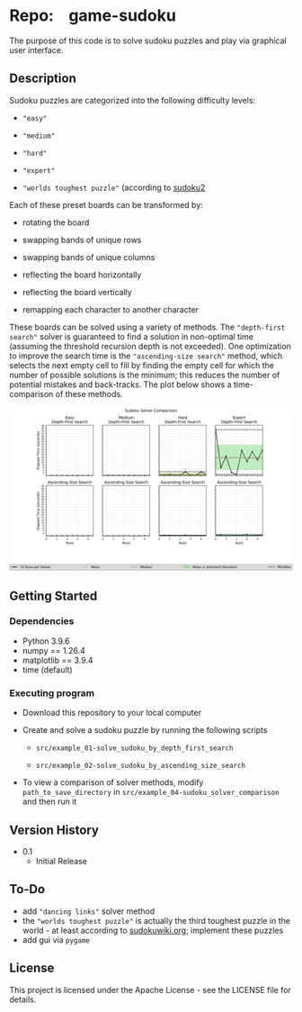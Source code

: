 # Repo:    game-sudoku

The purpose of this code is to solve sudoku puzzles and play via graphical user interface.

## Description

Sudoku puzzles are categorized into the following difficulty levels:

* `"easy"`

* `"medium"`

* `"hard"`

* `"expert"`

* `"worlds toughest puzzle"` (according to [sudoku2](https://sudoku2.com/play-the-hardest-sudoku-in-the-world/)

Each of these preset boards can be transformed by:

* rotating the board

* swapping bands of unique rows 

* swapping bands of unique columns

* reflecting the board horizontally

* reflecting the board vertically

* remapping each character to another character

These boards can be solved using a variety of methods. The `"depth-first search"` solver is guaranteed to find a solution in non-optimal time (assuming the threshold recursion depth is not exceeded). One optimization to improve the search time is the `"ascending-size search"` method, which selects the next empty cell to fill by finding the empty cell for which the number of possible solutions is the minimum; this reduces the number of potential mistakes and back-tracks. The plot below shows a time-comparison of these methods.

![example-solver_comparison](output/example_04-sudoku_solver_comparison/SudokuSolverComparison_Elapsed-Seconds_DepthFirstSearch_AscSizeSearch_E_M_H_XwData_wStats_.png)

## Getting Started

### Dependencies

* Python 3.9.6
* numpy == 1.26.4
* matplotlib == 3.9.4
* time (default)

### Executing program

* Download this repository to your local computer

* Create and solve a sudoku puzzle by running the following scripts
  
  * `src/example_01-solve_sudoku_by_depth_first_search`
  
  * `src/example_02-solve_sudoku_by_ascending_size_search`

* To view a comparison of solver methods, modify `path_to_save_directory` in `src/example_04-sudoku_solver_comparison` and then run it

## Version History

* 0.1
  * Initial Release

## To-Do
* add `"dancing links"` solver method
* the `"worlds toughest puzzle"` is actually the third toughest puzzle in the world - at least according to [sudokuwiki.org](https://www.sudokuwiki.org/Arto_Inkala_Sudoku); implement these puzzles
* add gui via `pygame`

## License

This project is licensed under the Apache License - see the LICENSE file for details.
